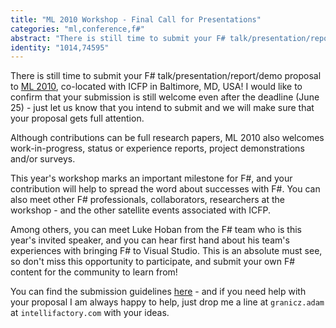 ```yaml
---
title: "ML 2010 Workshop - Final Call for Presentations"
categories: "ml,conference,f#"
abstract: "There is still time to submit your F# talk/presentation/report/demo proposal to <a href=\"http://www.cs.rit.edu/~mtf/ml2010/\">ML 2010</a>, co-located with ICFP in Baltimore, MD, USA!"
identity: "1014,74595"
---
```

There is still time to submit your F# talk/presentation/report/demo proposal to [ML 2010](http://www.cs.rit.edu/~mtf/ml2010/), co-located with ICFP in Baltimore, MD, USA! I would like to confirm that your submission is still welcome even after the deadline (June 25) - just let us know that you intend to submit and we will make sure that your proposal gets full attention.

Although contributions can be full research papers, ML 2010 also welcomes work-in-progress, status or experience reports, project demonstrations and/or surveys.

This year's workshop marks an important milestone for F#, and your contribution will help to spread the word about successes with F#. You can also meet other F# professionals, collaborators, researchers at the workshop - and the other satellite events associated with ICFP.

Among others, you can meet Luke Hoban from the F# team who is this year's invited speaker, and you can hear first hand about his team's experiences with bringing F# to Visual Studio. This is an absolute must see, so don't miss this opportunity to participate, and submit your own F# content for the community to learn from!

You can find the submission guidelines [here](http://www.cs.rit.edu/~mtf/ml2010/cfc.txt) - and if you need help with your proposal I am always happy to help, just drop me a line at `granicz.adam` at `intellifactory.com` with your ideas.